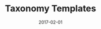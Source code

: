 ---
title: Taxonomy Templates
linktitle:
description:
date: 2017-02-01
publishdate: 2017-02-01
lastmod: 2017-02-01
weight:
tags: [taxonomies]
draft: false
slug:
aliases:
notes:
---